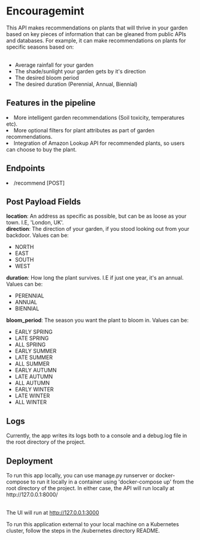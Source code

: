 <h1>Encouragemint</h1>
This API makes recommendations on plants that will thrive in your garden based on key pieces of information that can be 
gleaned from public APIs and databases. For example, it can make recommendations on plants for specific seasons 
based on:</br></br>
<ul>
    <li>Average rainfall for your garden</li>
    <li>The shade/sunlight your garden gets by it's direction</li>
    <li>The desired bloom period</li>
    <li>The desired duration (Perennial, Annual, Biennial)</li>
</ul>

<h2>Features in the pipeline</h2>
<li>More intelligent garden recommendations (Soil toxicity, temperatures etc).</li>
<li>More optional filters for plant attributes as part of garden recommendations.</li>
<li>Integration of Amazon Lookup API for recommended plants, so users can choose to buy the plant.</li>

<h2>Endpoints</h2>
<li>/recommend [POST]</li>

<h2>Post Payload Fields</h2>
    <b>location</b>: An address as specific as possible, but can be as loose as your town. I.E, 'London, UK'.</br>
    <b>direction</b>: The direction of your garden, if you stood looking out from your backdoor. Values can be:
    <ul>
        <li>NORTH</li>
        <li>EAST</li>
        <li>SOUTH</li>
        <li>WEST</li>
    </ul>
    <b>duration</b>: How long the plant survives. I.E if just one year, it's an annual. Values can be:
    <ul><li>PERENNIAL</li>
        <li>ANNUAL</li>
        <li>BIENNIAL</li></ul>
    <b>bloom_period</b>: The season you want the plant to bloom in. Values can be: </br>
    <ul>
        <li>EARLY SPRING</li>
        <li>LATE SPRING</li> 
        <li>ALL SPRING</li>
        <li>EARLY SUMMER</li>
        <li>LATE SUMMER</li>
        <li>ALL SUMMER</li>
        <li>EARLY AUTUMN</li>
        <li>LATE AUTUMN</li>
        <li>ALL AUTUMN</li>
        <li>EARLY WINTER</li>
        <li>LATE WINTER</li>
        <li>ALL WINTER</li>
    </ul>

<h2>Logs</h2>
Currently, the app writes its logs both to a console and a debug.log file in the root directory of the project.

<h2>Deployment</h2>
To run this app locally, you can use manage.py runserver or docker-compose to run it locally in a container using
'docker-compose up' from the root directory of the project. In either case, the API will run locally at
http://127.0.0.1:8000/</br></br>

The UI will run at http://127.0.0.1:3000

To run this application external to your local machine on a Kubernetes cluster, follow the steps in the
/kubernetes directory README.


